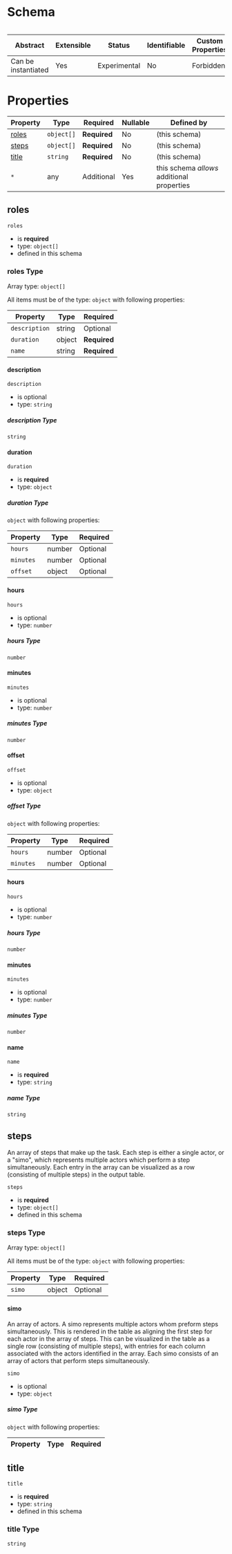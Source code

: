 # Schema

```

```

| Abstract            | Extensible | Status       | Identifiable | Custom Properties | Additional Properties | Defined In |
| ------------------- | ---------- | ------------ | ------------ | ----------------- | --------------------- | ---------- |
| Can be instantiated | Yes        | Experimental | No           | Forbidden         | Permitted             |            |

# Properties

| Property        | Type       | Required     | Nullable | Defined by                                 |
| --------------- | ---------- | ------------ | -------- | ------------------------------------------ |
| [roles](#roles) | `object[]` | **Required** | No       | (this schema)                              |
| [steps](#steps) | `object[]` | **Required** | No       | (this schema)                              |
| [title](#title) | `string`   | **Required** | No       | (this schema)                              |
| `*`             | any        | Additional   | Yes      | this schema _allows_ additional properties |

## roles

`roles`

- is **required**
- type: `object[]`
- defined in this schema

### roles Type

Array type: `object[]`

All items must be of the type: `object` with following properties:

| Property      | Type   | Required     |
| ------------- | ------ | ------------ |
| `description` | string | Optional     |
| `duration`    | object | **Required** |
| `name`        | string | **Required** |

#### description

`description`

- is optional
- type: `string`

##### description Type

`string`

#### duration

`duration`

- is **required**
- type: `object`

##### duration Type

`object` with following properties:

| Property  | Type   | Required |
| --------- | ------ | -------- |
| `hours`   | number | Optional |
| `minutes` | number | Optional |
| `offset`  | object | Optional |

#### hours

`hours`

- is optional
- type: `number`

##### hours Type

`number`

#### minutes

`minutes`

- is optional
- type: `number`

##### minutes Type

`number`

#### offset

`offset`

- is optional
- type: `object`

##### offset Type

`object` with following properties:

| Property  | Type   | Required |
| --------- | ------ | -------- |
| `hours`   | number | Optional |
| `minutes` | number | Optional |

#### hours

`hours`

- is optional
- type: `number`

##### hours Type

`number`

#### minutes

`minutes`

- is optional
- type: `number`

##### minutes Type

`number`

#### name

`name`

- is **required**
- type: `string`

##### name Type

`string`

## steps

An array of steps that make up the task. Each step is either a single actor, or a "simo", which represents multiple
actors which perform a step simultaneously. Each entry in the array can be visualized as a row (consisting of multiple
steps) in the output table.

`steps`

- is **required**
- type: `object[]`
- defined in this schema

### steps Type

Array type: `object[]`

All items must be of the type: `object` with following properties:

| Property | Type   | Required |
| -------- | ------ | -------- |
| `simo`   | object | Optional |

#### simo

An array of actors. A simo represents multiple actors whom preform steps simultaneously. This is rendered in the table
as aligning the first step for each actor in the array of steps. This can be visualized in the table as a single row
(consisting of multiple steps), with entries for each column associated with the actors identified in the array. Each
simo consists of an array of actors that perform steps simultaneously.

`simo`

- is optional
- type: `object`

##### simo Type

`object` with following properties:

| Property | Type | Required |
| -------- | ---- | -------- |


## title

`title`

- is **required**
- type: `string`
- defined in this schema

### title Type

`string`
